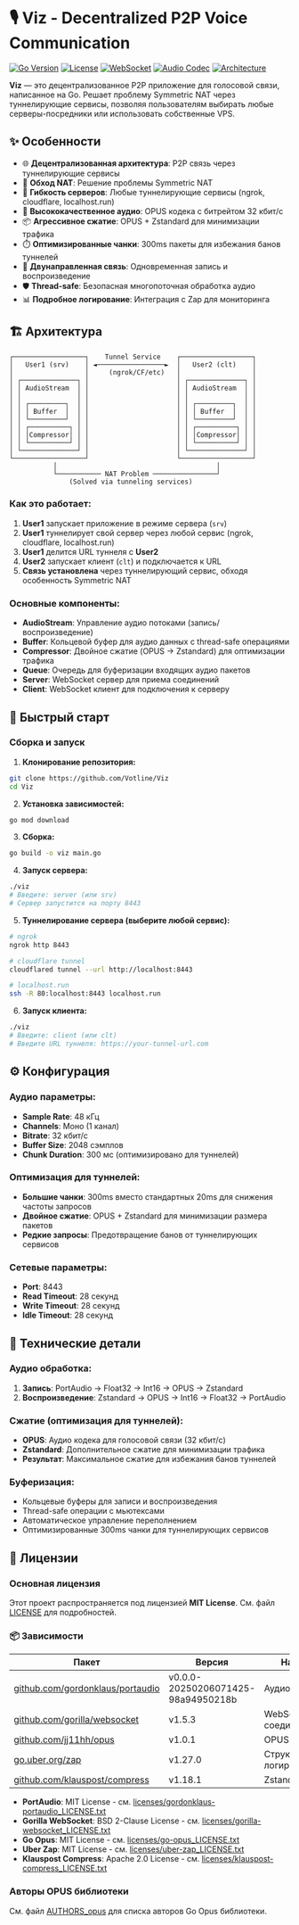# 🎙️ Viz - Decentralized P2P Voice Communication

[![Go Version](https://img.shields.io/badge/Go-1.24.5-blue.svg)](https://golang.org/)
[![License](https://img.shields.io/badge/License-MIT-green.svg)](LICENSE)
[![WebSocket](https://img.shields.io/badge/Protocol-WebSocket-orange.svg)](https://tools.ietf.org/html/rfc6455)
[![Audio Codec](https://img.shields.io/badge/Codec-OPUS-red.svg)](https://opus-codec.org/)
[![Architecture](https://img.shields.io/badge/Architecture-P2P%20via%20Tunnels-purple.svg)]()

**Viz** — это децентрализованное P2P приложение для голосовой связи, написанное на Go. Решает проблему Symmetric NAT через туннелирующие сервисы, позволяя пользователям выбирать любые серверы-посредники или использовать собственные VPS.

## ✨ Особенности

- 🌐 **Децентрализованная архитектура**: P2P связь через туннелирующие сервисы
- 🚫 **Обход NAT**: Решение проблемы Symmetric NAT
- 🔧 **Гибкость серверов**: Любые туннелирующие сервисы (ngrok, cloudflare, localhost.run)
- 🎵 **Высококачественное аудио**: OPUS кодека с битрейтом 32 кбит/с
- 📦 **Агрессивное сжатие**: OPUS + Zstandard для минимизации трафика
- ⏱️ **Оптимизированные чанки**: 300ms пакеты для избежания банов туннелей
- 🔄 **Двунаправленная связь**: Одновременная запись и воспроизведение
- 🛡️ **Thread-safe**: Безопасная многопоточная обработка аудио
- 📊 **Подробное логирование**: Интеграция с Zap для мониторинга

## 🏗️ Архитектура

```
┌──────────────────┐    Tunnel Service    ┌──────────────────┐
│   User1 (srv)    │ ◄─────────────────►  │   User2 (clt)    │
│                  │     (ngrok/CF/etc)   │                  │
│ ┌──────────────┐ │                      │ ┌──────────────┐ │
│ │ AudioStream  │ │                      │ │ AudioStream  │ │
│ │              │ │                      │ │              │ │
│ │ ┌─────────┐  │ │                      │ │ ┌─────────┐  │ │
│ │ │ Buffer  │  │ │                      │ │ │ Buffer  │  │ │
│ │ └─────────┘  │ │                      │ │ └─────────┘  │ │
│ │ ┌──────────┐ │ │                      │ │ ┌──────────┐ │ │
│ │ │Compressor│ │ │                      │ │ │Compressor│ │ │
│ │ └──────────┘ │ │                      │ │ └──────────┘ │ │
│ └──────────────┘ │                      │ └──────────────┘ │
└──────────────────┘                      └──────────────────┘
           │                                        │
           └─────────── NAT Problem ────────────────┘
               (Solved via tunneling services)
```

### Как это работает:

1. **User1** запускает приложение в режиме сервера (`srv`)
2. **User1** туннелирует свой сервер через любой сервис (ngrok, cloudflare, localhost.run)
3. **User1** делится URL туннеля с **User2**
4. **User2** запускает клиент (`clt`) и подключается к URL
5. **Связь установлена** через туннелирующий сервис, обходя особенность Symmetric NAT

### Основные компоненты:

- **AudioStream**: Управление аудио потоками (запись/воспроизведение)
- **Buffer**: Кольцевой буфер для аудио данных с thread-safe операциями
- **Compressor**: Двойное сжатие (OPUS → Zstandard) для оптимизации трафика
- **Queue**: Очередь для буферизации входящих аудио пакетов
- **Server**: WebSocket сервер для приема соединений
- **Client**: WebSocket клиент для подключения к серверу

## 🚀 Быстрый старт

### Сборка и запуск

1. **Клонирование репозитория:**
```bash
git clone https://github.com/Votline/Viz
cd Viz
```

2. **Установка зависимостей:**
```bash
go mod download
```

3. **Сборка:**
```bash
go build -o viz main.go
```

4. **Запуск сервера:**
```bash
./viz
# Введите: server (или srv)
# Сервер запустится на порту 8443
```

5. **Туннелирование сервера (выберите любой сервис):**
```bash
# ngrok
ngrok http 8443

# cloudflare tunnel
cloudflared tunnel --url http://localhost:8443

# localhost.run
ssh -R 80:localhost:8443 localhost.run
```

6. **Запуск клиента:**
```bash
./viz
# Введите: client (или clt)
# Введите URL туннеля: https://your-tunnel-url.com
```

## ⚙️ Конфигурация

### Аудио параметры:
- **Sample Rate**: 48 кГц
- **Channels**: Моно (1 канал)
- **Bitrate**: 32 кбит/с
- **Buffer Size**: 2048 сэмплов
- **Chunk Duration**: 300 мс (оптимизировано для туннелей)

### Оптимизация для туннелей:
- **Большие чанки**: 300ms вместо стандартных 20ms для снижения частоты запросов
- **Двойное сжатие**: OPUS + Zstandard для минимизации размера пакетов
- **Редкие запросы**: Предотвращение банов от туннелирующих сервисов

### Сетевые параметры:
- **Port**: 8443
- **Read Timeout**: 28 секунд
- **Write Timeout**: 28 секунд
- **Idle Timeout**: 28 секунд

## 🔧 Технические детали

### Аудио обработка:
1. **Запись**: PortAudio → Float32 → Int16 → OPUS → Zstandard
2. **Воспроизведение**: Zstandard → OPUS → Int16 → Float32 → PortAudio

### Сжатие (оптимизация для туннелей):
- **OPUS**: Аудио кодека для голосовой связи (32 кбит/с)
- **Zstandard**: Дополнительное сжатие для минимизации трафика
- **Результат**: Максимальное сжатие для избежания банов туннелей

### Буферизация:
- Кольцевые буферы для записи и воспроизведения
- Thread-safe операции с мьютексами
- Автоматическое управление переполнением
- Оптимизированные 300ms чанки для туннелирующих сервисов

## 📄 Лицензии

### Основная лицензия
Этот проект распространяется под лицензией **MIT License**. См. файл [LICENSE](LICENSE) для подробностей.

### 📦 Зависимости

| Пакет | Версия | Назначение |
|-------|--------|------------|
| [github.com/gordonklaus/portaudio](https://github.com/gordonklaus/portaudio) | v0.0.0-20250206071425-98a94950218b | Аудио ввод/вывод |
| [github.com/gorilla/websocket](https://github.com/gorilla/websocket) | v1.5.3 | WebSocket соединения |
| [github.com/jj11hh/opus](https://github.com/jj11hh/opus) | v1.0.1 | OPUS аудио кодека |
| [go.uber.org/zap](https://go.uber.org/zap) | v1.27.0 | Структурированное логирование |
| [github.com/klauspost/compress](https://github.com/klauspost/compress) | v1.18.1 | Zstandard сжатие |

- **PortAudio**: MIT License - см. [licenses/gordonklaus-portaudio_LICENSE.txt](licenses/gordonklaus-portaudio_LICENSE.txt)
- **Gorilla WebSocket**: BSD 2-Clause License - см. [licenses/gorilla-websocket_LICENSE.txt](licenses/gorilla-websocket_LICENSE.txt)
- **Go Opus**: MIT License - см. [licenses/go-opus_LICENSE.txt](licenses/go-opus_LICENSE.txt)
- **Uber Zap**: MIT License - см. [licenses/uber-zap_LICENSE.txt](licenses/uber-zap_LICENSE.txt)
- **Klauspost Compress**: Apache 2.0 License - см. [licenses/klauspost-compress_LICENSE.txt](licenses/klauspost-compress_LICENSE.txt)

### Авторы OPUS библиотеки
См. файл [AUTHORS_opus](AUTHORS_opus) для списка авторов Go Opus библиотеки.

